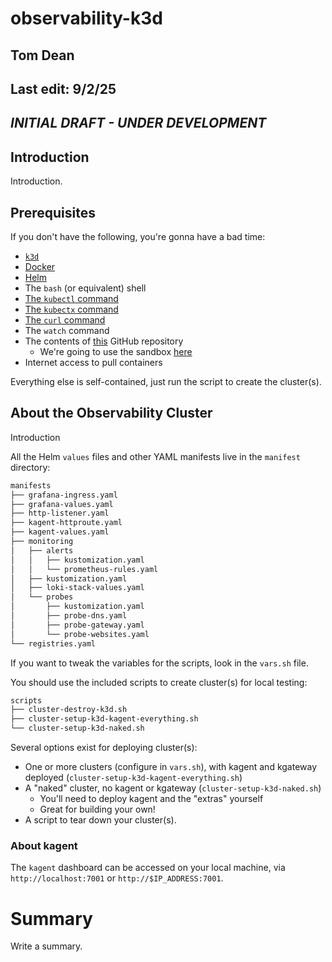 # observability-k3d

## Tom Dean
## Last edit: 9/2/25

## *INITIAL DRAFT - UNDER DEVELOPMENT*

## Introduction

Introduction.

## Prerequisites

If you don't have the following, you're gonna have a bad time:

- [`k3d`](https://k3d.io)
- [Docker](https://www.docker.com/get-started/)
- [Helm](https://helm.sh/docs/intro/install/)
- The `bash` (or equivalent) shell
- [The `kubectl` command](https://kubernetes.io/docs/tasks/tools/)
- [The `kubectx` command](https://github.com/ahmetb/kubectx)
- [The `curl` command](https://curl.se/download.html)
- The `watch` command
- The contents of [this](https://github.com/southsidedean/istio-envoy-sandboxes/tree/main) GitHub repository
  - We're going to use the sandbox [here](https://github.com/southsidedean/istio-envoy-sandboxes/tree/main/k3d-sandboxes/kagent-sandbox)
- Internet access to pull containers

Everything else is self-contained, just run the script to create the cluster(s).

## About the Observability Cluster

Introduction

All the Helm `values` files and other YAML manifests live in the `manifest` directory:

```bash
manifests
├── grafana-ingress.yaml
├── grafana-values.yaml
├── http-listener.yaml
├── kagent-httproute.yaml
├── kagent-values.yaml
├── monitoring
│   ├── alerts
│   │   ├── kustomization.yaml
│   │   └── prometheus-rules.yaml
│   ├── kustomization.yaml
│   ├── loki-stack-values.yaml
│   └── probes
│       ├── kustomization.yaml
│       ├── probe-dns.yaml
│       ├── probe-gateway.yaml
│       └── probe-websites.yaml
└── registries.yaml
```

If you want to tweak the variables for the scripts, look in the `vars.sh` file.

You should use the included scripts to create cluster(s) for local testing:

```bash
scripts
├── cluster-destroy-k3d.sh
├── cluster-setup-k3d-kagent-everything.sh
└── cluster-setup-k3d-naked.sh
```

Several options exist for deploying cluster(s):

- One or more clusters (configure in `vars.sh`), with kagent and kgateway deployed (`cluster-setup-k3d-kagent-everything.sh`)
- A "naked" cluster, no kagent or kgateway (`cluster-setup-k3d-naked.sh`)
  - You'll need to deploy kagent and the "extras" yourself
  - Great for building your own!
- A script to tear down your cluster(s).

### About kagent

The `kagent` dashboard can be accessed on your local machine, via `http://localhost:7001` or `http://$IP_ADDRESS:7001`.

# Summary

Write a summary.
